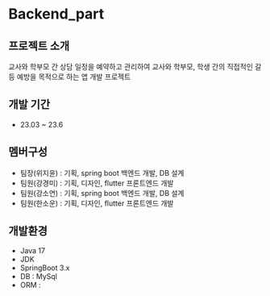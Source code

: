 # Backend_part

## 프로젝트 소개
교사와 학부모 간 상담 일정을 예약하고 관리하여 교사와 학부모, 학생 간의 직접적인 갈등 예방을 목적으로 하는 앱 개발 프로젝트


## 개발 기간
- 23.03 ~ 23.6

## 멤버구성
- 팀장(위지윤) : 기획, spring boot 백엔드 개발, DB 설계
- 팀원(강경미) : 기획, 디자인, flutter 프론트엔드 개발
- 팀원(강소연) : 기획, spring boot 백엔드 개발, DB 설계
- 팀원(한소운) :  기획, 디자인, flutter 프론트엔드 개발

## 개발환경
- Java 17
- JDK 
- SpringBoot 3.x
- DB : MySql
- ORM :
